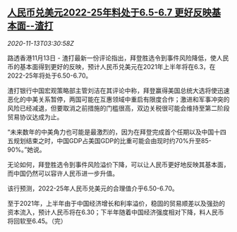 <!--1605239672000-->
[人民币兑美元2022-25年料处于6.5-6.7 更好反映基本面--渣打](https://cn.reuters.com/article/china-yuan-fx-forecast-1113-idCNKBS27T0DW)
------

<div><i>2020-11-13T03:30:58Z</i></div><p>路透香港11月13日 - 渣打最新一份评论指出，拜登胜选令到事件风险降低，使人民币的基本面得到更好的反映，预计人民币兑美元在2021年上半年将在6.3，在2022-25年将处于6.50-6.70。</p><p>渣打银行中国宏观策略部主管刘洁在其评论中称，拜登赢得美国总统大选将使迅速恶化的中美关系暂停，两国可能在互惠领域中重启有限度合作；激进和军事冲突的风险已经减退，但要取消之前措施的门槛很高，双边关税很可能会维持至第二阶段贸易协议达成为止。</p><p>“未来数年的中美角力也可能是最激烈的，因为在拜登完成首个任期以及中国十四五规划结束之时，中国GDP占美国GDP的比重可能会由现时约70%升至85-90%。”她说。</p><p>无论如何，拜登胜选令到事件风险溢价下降，可以让人民币更好地反映其基本面，而中国仍然可以容许人民币进一步升值。</p><p>该行预测，2022-25年人民币兑美元的合理值介乎6.50-6.70。</p><p>至于2021年，上半年由于中国经济增长和利率溢价，稳固的贸易顺差以及强劲的资本流入，预计人民币将在6.30；下半年随着中国经济强度相对下降，料人民币将回软至6.45。（完）</p>
